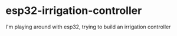 # esp32-irrigation-controller
I'm playing around with esp32, trying to build an irrigation controller
